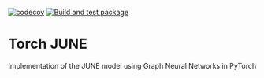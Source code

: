 [![codecov](https://codecov.io/gh/arnauqb/torch_june/branch/main/graph/badge.svg?token=ddIEG0Eest)](https://codecov.io/gh/arnauqb/torch_june)
[![Build and test package](https://github.com/arnauqb/torch_june/actions/workflows/ci.yml/badge.svg)](https://github.com/arnauqb/torch_june/actions/workflows/ci.yml)

# Torch JUNE
Implementation of the JUNE model using Graph Neural Networks in PyTorch
